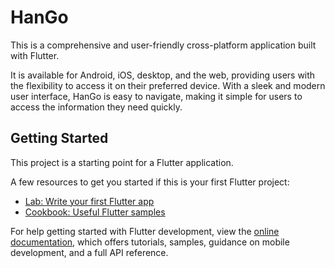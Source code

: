 # HanGo

This is a comprehensive and user-friendly cross-platform application built with Flutter.

It is available for Android, iOS, desktop, and the web, providing users with the flexibility to access it on their preferred device. With a sleek and modern user interface, HanGo is easy to navigate, making it simple for users to access the information they need quickly.

## Getting Started

This project is a starting point for a Flutter application.

A few resources to get you started if this is your first Flutter project:

- [Lab: Write your first Flutter app](https://docs.flutter.dev/get-started/codelab)
- [Cookbook: Useful Flutter samples](https://docs.flutter.dev/cookbook)

For help getting started with Flutter development, view the
[online documentation](https://docs.flutter.dev/), which offers tutorials,
samples, guidance on mobile development, and a full API reference.
